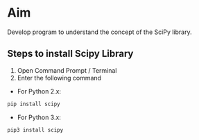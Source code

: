# Aim
Develop program to understand the concept of the SciPy library.

## Steps to install Scipy Library
1. Open Command Prompt / Terminal <br>
2. Enter the following command <br>
- For Python 2.x:
```bash
pip install scipy
```
- For Python 3.x:
```bash
pip3 install scipy
```